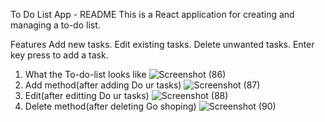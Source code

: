 To Do List App - README
This is a React application for creating and managing a to-do list.

Features
Add new tasks.
Edit existing tasks.
Delete unwanted tasks.
Enter key press to add a task.
1. What the To-do-list looks like
![Screenshot (86)](https://github.com/user-attachments/assets/1b7204bc-19b4-4bc1-8694-065d45cd2d36)
2. Add method(after adding Do ur tasks)
![Screenshot (87)](https://github.com/user-attachments/assets/4cb1e894-414e-4fa7-b201-8d7657680c8e)
3. Edit(after editting Do ur tasks)
![Screenshot (88)](https://github.com/user-attachments/assets/6dd96c7d-72bc-4fff-b994-369be3e1d036)
4. Delete method(after deleting Go shoping)
![Screenshot (90)](https://github.com/user-attachments/assets/c250f166-afd8-4fa9-ab61-e5915a6a37a4)


